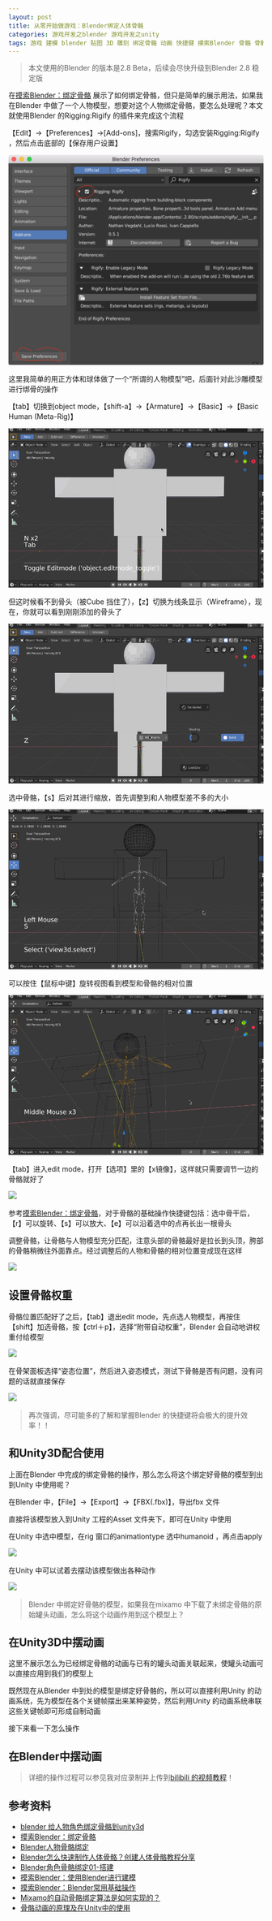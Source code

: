 ```yaml
---
layout: post
title: 从零开始做游戏：Blender绑定人体骨骼
categories: 游戏开发之blender 游戏开发之unity 
tags: 游戏 建模 blender 贴图 3D 雕刻 绑定骨骼 动画 快捷键 摸索Blender 骨骼 骨骼权重 Rigging:Rigify unity unity3d Unity3D U3D 镜像模式 fbx 
---
```


>本文使用的Blender 的版本是2.8 Beta，后续会尽快升级到Blender 2.8 稳定版

在[摸索Blender：绑定骨骼](http://www.xumenger.com/blender-bone-03-20190908/) 展示了如何绑定骨骼，但只是简单的展示用法，如果我在Blender 中做了一个人物模型，想要对这个人物绑定骨骼，要怎么处理呢？本文就使用Blender 的Rigging:Rigify 的插件来完成这个流程

【Edit】->【Preferences】->[Add-ons]，搜索Rigify，勾选安装Rigging:Rigify ，然后点击底部的【保存用户设置】

![](../media/image/2020-02-11/01.png)

这里我简单的用正方体和球体做了一个“所谓的人物模型”吧，后面针对此沙雕模型进行绑骨的操作

【tab】切换到object mode，【shift-a】->【Armature】->【Basic】->【Basic Human (Meta-Rig)】

![](../media/image/2020-02-11/02.gif)

但这时候看不到骨头（被Cube 挡住了），【z】切换为线条显示（Wireframe），现在，你就可以看到刚刚添加的骨头了

![](../media/image/2020-02-11/03.gif)

选中骨骼，【s】后对其进行缩放，首先调整到和人物模型差不多的大小

![](../media/image/2020-02-11/04.gif)

可以按住【鼠标中键】旋转视图看到模型和骨骼的相对位置

![](../media/image/2020-02-11/05.gif)

【tab】进入edit mode，打开【选项】里的【x镜像】，这样就只需要调节一边的骨骼就好了

![](../media/image/2020-02-11/06.gif)

参考[摸索Blender：绑定骨骼](http://www.xumenger.com/blender-bone-03-20190908/)，对于骨骼的基础操作快捷键包括：选中骨干后，【r】可以旋转、【s】可以放大、【e】可以沿着选中的点再长出一根骨头

调整骨骼，让骨骼与人物模型充分匹配，注意头部的骨骼最好是拉长到头顶，胯部的骨骼稍微往外面靠点。经过调整后的人物和骨骼的相对位置变成现在这样

![](../media/image/2020-02-11/07.png)

## 设置骨骼权重

骨骼位置匹配好了之后，【tab】退出edit mode，先点选人物模型，再按住【shift】加选骨骼，按【ctrl＋p】，选择“附带自动权重”，Blender 会自动地讲权重付给模型

![](../media/image/2020-02-11/08.gif)

在骨架面板选择“姿态位置”，然后进入姿态模式，测试下骨骼是否有问题，没有问题的话就直接保存

![](../media/image/2020-02-11/09.gif)

>再次强调，尽可能多的了解和掌握Blender 的快捷键将会极大的提升效率！！

## 和Unity3D配合使用

上面在Blender 中完成的绑定骨骼的操作，那么怎么将这个绑定好骨骼的模型到出到Unity 中使用呢？

在Blender 中，【File】->【Export】->【FBX(.fbx)】，导出fbx 文件

直接将该模型放入到Unity 工程的Asset 文件夹下，即可在Unity 中使用

在Unity 中选中模型，在rig 窗口的animationtype 选中humanoid ，再点击apply

![](../media/image/2020-02-11/10.png)

在Unity 中可以试着去摆动该模型做出各种动作

![](../media/image/2020-02-11/11.gif)

>Blender 中绑定好骨骼的模型，如果我在mixamo 中下载了未绑定骨骼的原始罐头动画，怎么将这个动画作用到这个模型上？

## 在Unity3D中摆动画

这里不展示怎么为已经绑定骨骼的动画与已有的罐头动画关联起来，使罐头动画可以直接应用到我们的模型上

既然现在从Blender 中到处的模型是绑定好骨骼的，所以可以直接利用Unity 的动画系统，先为模型在各个关键帧摆出来某种姿势，然后利用Unity 的动画系统串联这些关键帧即可形成自制动画

接下来看一下怎么操作



## 在Blender中摆动画



>详细的操作过程可以参见我对应录制并上传到[bilibili 的视频教程]()！

## 参考资料

* [blender 给人物角色绑定骨骼到unity3d](https://blog.csdn.net/qq_18609315/article/details/50417087)
* [摸索Blender：绑定骨骼](http://www.xumenger.com/blender-bone-03-20190908/)
* [Blender人物骨骼绑定](https://blog.csdn.net/perry0528/article/details/89181512)
* [Blender怎么快速制作人体骨骼？创建人体骨骼教程分享](https://www.golue.com/news/v365537.html)
* [Blender角色骨骼绑定01-搭建](https://www.bilibili.com/video/av50949442/)
* [摸索Blender：使用Blender进行建模](http://www.xumenger.com/blender-example-02-20190907/)
* [摸索Blender：Blender常用基础操作](http://www.xumenger.com/blender-example-01-20190907/)
* [Mixamo的自动骨骼绑定算法是如何实现的？](https://www.zhihu.com/question/62493885)
* [骨骼动画的原理及在Unity中的使用](https://www.cnblogs.com/blueberryzzz/p/9960131.html)
